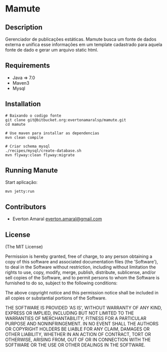 Mamute
===========

Description
---------------

Gerenciador de publicações estáticas. Mamute busca um fonte de dados externa e unifica esse informações em um template cadastrado para aquela fonte de dado e gerar um arquivo static html.


Requirements
-------------------

 * Java => 7.0
 * Maven3
 * Mysql


Installation
--------------

    # Baixando o codigo fonte
    git clone git@bitbucket.org:evertonamaralsp/mamute.git
    cd mamute

    # Use maven para installar as dependencias
    mvn clean compile

    # Criar schema mysql
    ./recipes/mysql/create-database.sh
    mvn flyway:clean flyway:migrate

Running Manute
------------------------------

Start aplicação:

    mvn jetty:run

Contributors
------------

 * Everton Amaral <everton.amaral@gmail.com>


License
-------

  (The MIT License)

  Permission is hereby granted, free of charge, to any person obtaining
  a copy of this software and associated documentation files (the
  'Software'), to deal in the Software without restriction, including
  without limitation the rights to use, copy, modify, merge, publish,
  distribute, sublicense, and/or sell copies of the Software, and to
  permit persons to whom the Software is furnished to do so, subject to
  the following conditions:

  The above copyright notice and this permission notice shall be
  included in all copies or substantial portions of the Software.

  THE SOFTWARE IS PROVIDED 'AS IS', WITHOUT WARRANTY OF ANY KIND,
  EXPRESS OR IMPLIED, INCLUDING BUT NOT LIMITED TO THE WARRANTIES OF
  MERCHANTABILITY, FITNESS FOR A PARTICULAR PURPOSE AND NONINFRINGEMENT.
  IN NO EVENT SHALL THE AUTHORS OR COPYRIGHT HOLDERS BE LIABLE FOR ANY
  CLAIM, DAMAGES OR OTHER LIABILITY, WHETHER IN AN ACTION OF CONTRACT,
  TORT OR OTHERWISE, ARISING FROM, OUT OF OR IN CONNECTION WITH THE
  SOFTWARE OR THE USE OR OTHER DEALINGS IN THE SOFTWARE.
